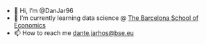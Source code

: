 - 👋 Hi, I’m @DanJar96
- 🌱 I’m currently learning data science @ [The Barcelona School of Economics](https://bse.eu/study/masters-programs/data-science-methodology/current-year)
- 📫 How to reach me dante.jarhos@bse.eu

<!---
DanJar96/DanJar96 is a ✨ special ✨ repository because its `README.md` (this file) appears on your GitHub profile.
You can click the Preview link to take a look at your changes.
--->
